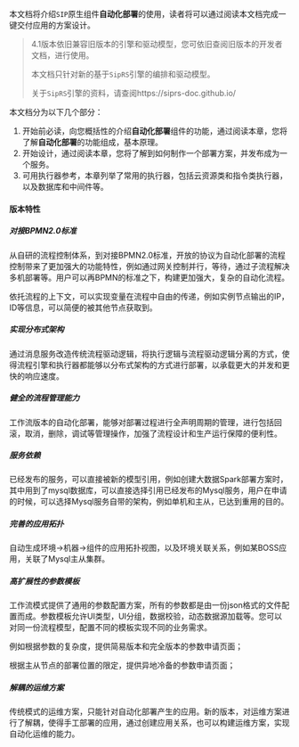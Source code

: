 本文档将介绍`SIP`原生组件**自动化部署**的使用，读者将可以通过阅读本文档完成一键交付应用的方案设计。

> 4.1版本依旧兼容旧版本的引擎和驱动模型，您可依旧查阅旧版本的开发者文档，进行使用。
>
> 本文档只针对新的基于`SipRS`引擎的编排和驱动模型。
>
> 关于`SipRS`引擎的资料，请查阅https://siprs-doc.github.io/



本文档分为以下几个部分：

1. 开始前必读，向您概括性的介绍**自动化部署**组件的功能，通过阅读本章，您将了解**自动化部署**的功能组成，基本原理。
2. 开始设计，通过阅读本章，您将了解到如何制作一个部署方案，并发布成为一个服务。
3. 可用执行器参考，本章列举了常用的执行器，包括云资源类和指令类执行器，以及数据库和中间件等。




#### 版本特性

##### 对接BPMN2.0标准

从自研的流程控制体系，到对接BPMN2.0标准，开放的协议为自动化部署的流程控制带来了更加强大的功能特性，例如通过网关控制并行，等待，通过子流程解决多机部署等。用户可以再BPMN的标准之下，构建更加强大，复杂的自动化流程。

依托流程的上下文，可以实现变量在流程中自由的传递，例如实例节点输出的IP，ID等信息，可以简便的被其他节点获取到。

##### 实现分布式架构

通过消息服务改造传统流程驱动逻辑，将执行逻辑与流程驱动逻辑分离的方式，使得流程引擎和执行器都能够以分布式架构的方式进行部署，以承载更大的并发和更快的响应速度。

##### 健全的流程管理能力

工作流版本的自动化部署，能够对部署过程进行全声明周期的管理，进行包括回滚，取消，删除，调试等管理操作，加强了流程设计和生产运行保障的便利性。

##### 服务依赖

已经发布的服务，可以直接被新的模型引用，例如创建大数据Spark部署方案时，其中用到了mysql数据库，可以直接选择引用已经发布的Mysql服务，用户在申请的时候，可以选择Mysql服务自带的架构，例如单机和主从，已达到重用的目的。

##### 完善的应用拓扑

自动生成环境->机器->组件的应用拓扑视图，以及环境关联关系，例如某BOSS应用，关联了Mysql主从集群。

##### 高扩展性的参数模板

工作流模式提供了通用的参数配置方案，所有的参数都是由一份json格式的文件配置而成。参数模板允许UI类型，UI分组，数据校验，动态数据源加载等。您可以对同一份流程模型，配置不同的模板实现不同的业务需求。

例如根据参数的复杂度，提供简易版本和完全版本的参数申请页面；

根据主从节点的部署位置的限定，提供异地冷备的参数申请页面；

##### 解耦的运维方案

传统模式的运维方案，只能针对自动化部署产生的应用。新的版本，对运维方案进行了解耦，使得手工部署的应用，通过创建应用关系，也可以构建运维方案，实现自动化运维的能力。